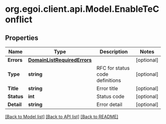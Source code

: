
# org.egoi.client.api.Model.EnableTeConflict

## Properties

Name | Type | Description | Notes
------------ | ------------- | ------------- | -------------
**Errors** | [**DomainListRequiredErrors**](DomainListRequiredErrors.md) |  | [optional] 
**Type** | **string** | RFC for status code definitions | [optional] 
**Title** | **string** | Error title | [optional] 
**Status** | **int** | Status code | [optional] 
**Detail** | **string** | Error detail | [optional] 

[[Back to Model list]](../README.md#documentation-for-models)
[[Back to API list]](../README.md#documentation-for-api-endpoints)
[[Back to README]](../README.md)

